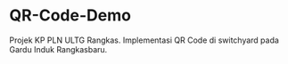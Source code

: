 # QR-Code-Demo
Projek KP PLN ULTG Rangkas. Implementasi QR Code di switchyard pada Gardu Induk Rangkasbaru.
